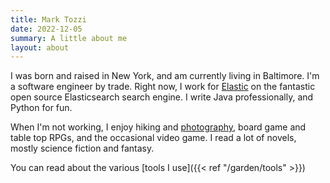 ```yaml
---
title: Mark Tozzi
date: 2022-12-05
summary: A little about me
layout: about
---
```


I was born and raised in New York, and am currently living in Baltimore. I'm a
software engineer by trade.  Right now, I work for
[Elastic](https://www.elastic.co/) on the fantastic open source Elasticsearch
search engine. I write Java professionally, and Python for fun.

When I'm not working, I enjoy hiking and
[photography](https://photography.marktozzi.com/), board game and table top
RPGs, and the occasional video game. I read a lot of novels, mostly science
fiction and fantasy.

You can read about the various [tools I use]({{< ref "/garden/tools" >}})
